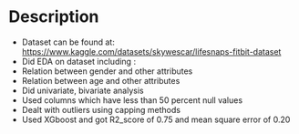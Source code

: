 # Description
- Dataset can be found at: https://www.kaggle.com/datasets/skywescar/lifesnaps-fitbit-dataset
- Did EDA on dataset including :
- Relation between gender and other attributes
- Relation between age and other attributes
- Did univariate, bivariate analysis
- Used columns which have less than 50 percent null values
- Dealt with outliers using capping methods
- Used XGboost and got R2_score of 0.75 and mean square error of 0.20
